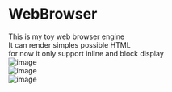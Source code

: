 # WebBrowser
This is my toy web browser engine <br>
It can render simples possible HTML <br>
for now it only support inline and block display <br>
![image](https://github.com/PiotrJagla/WebBrowser/assets/76881722/9f00f3d5-8a3f-4ee9-afcc-3163b8587870)<br>
![image](https://github.com/PiotrJagla/WebBrowser/assets/76881722/e8a69ff2-1da9-4573-a6c1-79c2757a6376)<br>
![image](https://github.com/PiotrJagla/WebBrowser/assets/76881722/9e66131d-f62f-4cf9-a64c-2a59bcf378ef)<br>

